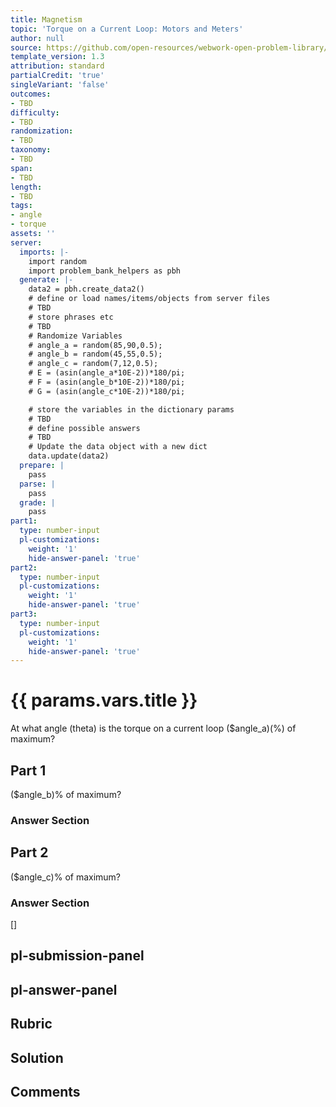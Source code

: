 ```yaml
---
title: Magnetism
topic: 'Torque on a Current Loop: Motors and Meters'
author: null
source: https://github.com/open-resources/webwork-open-problem-library/tree/master/Contrib/BrockPhysics/College_Physics_Urone/22.Magnetism/22-08.Torque_on_a_Current_Loop_Motors_and_Meters/NU_U17_22_08_006.pg
template_version: 1.3
attribution: standard
partialCredit: 'true'
singleVariant: 'false'
outcomes:
- TBD
difficulty:
- TBD
randomization:
- TBD
taxonomy:
- TBD
span:
- TBD
length:
- TBD
tags:
- angle
- torque
assets: ''
server:
  imports: |-
    import random
    import problem_bank_helpers as pbh
  generate: |-
    data2 = pbh.create_data2()
    # define or load names/items/objects from server files
    # TBD
    # store phrases etc
    # TBD
    # Randomize Variables
    # angle_a = random(85,90,0.5);
    # angle_b = random(45,55,0.5);
    # angle_c = random(7,12,0.5);
    # E = (asin(angle_a*10E-2))*180/pi;
    # F = (asin(angle_b*10E-2))*180/pi;
    # G = (asin(angle_c*10E-2))*180/pi;

    # store the variables in the dictionary params
    # TBD
    # define possible answers
    # TBD
    # Update the data object with a new dict
    data.update(data2)
  prepare: |
    pass
  parse: |
    pass
  grade: |
    pass
part1:
  type: number-input
  pl-customizations:
    weight: '1'
    hide-answer-panel: 'true'
part2:
  type: number-input
  pl-customizations:
    weight: '1'
    hide-answer-panel: 'true'
part3:
  type: number-input
  pl-customizations:
    weight: '1'
    hide-answer-panel: 'true'
---
```


# {{ params.vars.title }} 


At what angle (theta) is the torque on a current loop ($angle_a)(%) of maximum?

## Part 1 
($angle_b)% of maximum? 


 ### Answer Section

## Part 2 
($angle_c)% of maximum? 


 ### Answer Section
[]

## pl-submission-panel 


## pl-answer-panel 


## Rubric 


## Solution 


## Comments 


